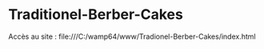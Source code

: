 # Traditionel-Berber-Cakes

Accès au site : file:///C:/wamp64/www/Tradionel-Berber-Cakes/index.html
